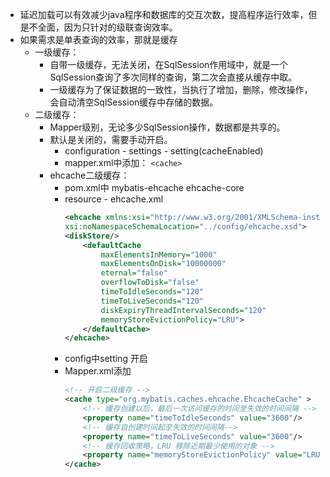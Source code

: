 - 延迟加载可以有效减少java程序和数据库的交互次数，提高程序运行效率，但是不全面，因为只针对的级联查询效率。
- 如果需求是单表查询的效率，那就是缓存
    - 一级缓存：
        - 自带一级缓存，无法关闭，在SqlSession作用域中，就是一个SqlSession查询了多次同样的查询，第二次会直接从缓存中取。
        - 一级缓存为了保证数据的一致性，当执行了增加，删除，修改操作，会自动清空SqlSession缓存中存储的数据。
    - 二级缓存：
        - Mapper级别，无论多少SqlSession操作，数据都是共享的。
        - 默认是关闭的，需要手动开启。
            - configuration - settings - setting(cacheEnabled)
            - mapper.xml中添加： `<cache>`
        - ehcache二级缓存：
            - pom.xml中 mybatis-ehcache ehcache-core
            - resource - ehcache.xml
                ```xml
                <ehcache xmlns:xsi="http://www.w3.org/2001/XMLSchema-instance"
                xsi:noNamespaceSchemaLocation="../config/ehcache.xsd">
                <diskStore/>
                    <defaultCache
                        maxElementsInMemory="1000"
                        maxElementsOnDisk="10000000"
                        eternal="false"
                        overflowToDisk="false"
                        timeToIdleSeconds="120"
                        timeToLiveSeconds="120"
                        diskExpiryThreadIntervalSeconds="120"
                        memoryStoreEvictionPolicy="LRU">
                    </defaultCache>
                </ehcache>
                ```
            - config中setting 开启
            - Mapper.xml添加
                ```xml
                <!-- 开启二级缓存 -->
                <cache type="org.mybatis.caches.ehcache.EhcacheCache" >
                    <!-- 缓存创建以后，最后一次访问缓存的时间至失效的时间间隔 -->
                    <property name="timeToIdleSeconds" value="3600"/>
                    <!-- 缓存自创建时间起至失效的时间间隔-->
                    <property name="timeToLiveSeconds" value="3600"/>
                    <!-- 缓存回收策略，LRU 移除近期最少使用的对象 -->
                    <property name="memoryStoreEvictionPolicy" value="LRU"/>
                </cache>
                ```
                
            
        
